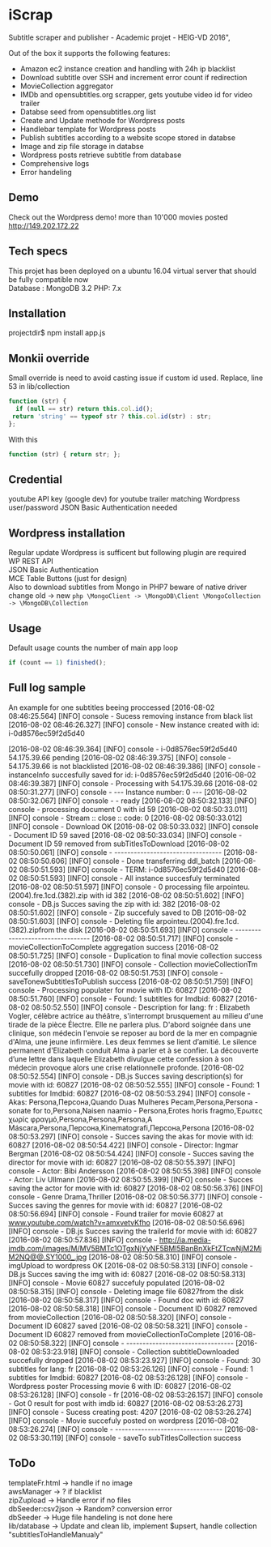 # iScrap 

Subtitle scraper and publisher - Academic projet - HEIG-VD 2016",

Out of the box it supports the following features:

* Amazon ec2 instance creation and handling with 24h ip blacklist 
* Download subtitle over SSH and increment error count if redirection
* MovieCollection aggregator
* IMDb and opensubtitles.org scrapper, gets youtube video id for video trailer
* Databse seed from opensubtitles.org list
* Create and Update methode for Wordpress posts
* Handlebar template for Wordpress posts
* Publish subtitles according to a website scope stored in databse
* Image and zip file storage in databse
* Wordpress posts retrieve subtitle from database
* Comprehensive logs
* Error handeling

## Demo

Check out the Wordpress demo! more than 10'000 movies posted
http://149.202.172.22
## Tech specs

This projet has been deployed on a ubuntu 16.04 virtual server that should be fully compatible now
<br>Database : MongoDB 3.2 
PHP: 7.x

## Installation

projectdir$ npm install app.js

## Monkii override
Small override is need to avoid casting issue if custom id used.
Replace, line 53 in lib/collection
```javascript
function (str) {
  if (null == str) return this.col.id();
 return 'string' == typeof str ? this.col.id(str) : str;
};
```
With this
```javascript
function (str) { return str; };
```
## Credential
youtube API key (google dev) for youtube trailer matching
Wordpress user/password
JSON Basic Authentication needed

## Wordpress installation
Regular update Wordpress is sufficent but following plugin are required
<br>WP REST API
<br>JSON Basic Authentication
<br>MCE Table Buttons (just for design)
<br>Also to download subtitles from Mongo in PHP7 beware of native driver change old -> new
    ```php
    \MongoClient -> \MongoDB\Client
    \MongoCollection -> \MongoDB\Collection
    ```
## Usage
Default usage counts the number of main app loop
```javascript
if (count == 1) finished();
```

## Full log sample
An example for one subtitles beeing proccessed
[2016-08-02 08:46:25.564] [INFO] console - Sucess removing instance from black list 
[2016-08-02 08:46:26.327] [INFO] console - New instance created with id:	i-0d8576ec59f2d5d40

[2016-08-02 08:46:39.364] [INFO] console - 	i-0d8576ec59f2d5d40	54.175.39.66	pending
[2016-08-02 08:46:39.375] [INFO] console - 54.175.39.66 is not blacklisted
[2016-08-02 08:46:39.386] [INFO] console - instanceInfo succesfully saved for id: i-0d8576ec59f2d5d40
[2016-08-02 08:46:39.387] [INFO] console - Processing with 54.175.39.66
[2016-08-02 08:50:31.277] [INFO] console - --- Instance number: 0 ---
[2016-08-02 08:50:32.067] [INFO] console - - ready
[2016-08-02 08:50:32.133] [INFO] console - processing document 0 with id 59
[2016-08-02 08:50:33.011] [INFO] console - Stream :: close :: code: 0
[2016-08-02 08:50:33.012] [INFO] console - Download OK
[2016-08-02 08:50:33.032] [INFO] console - Document ID 59 saved
[2016-08-02 08:50:33.034] [INFO] console - Document ID 59 removed from subTitlesToDownload
[2016-08-02 08:50:50.061] [INFO] console - ---------------------------------
[2016-08-02 08:50:50.606] [INFO] console - Done transferring ddl_batch
[2016-08-02 08:50:51.593] [INFO] console - TERM:	i-0d8576ec59f2d5d40
[2016-08-02 08:50:51.593] [INFO] console - All instance succesfuly terminated
[2016-08-02 08:50:51.597] [INFO] console - 0 processing file arpointeu.(2004).fre.1cd.(382).zip with id 382
[2016-08-02 08:50:51.602] [INFO] console - DB.js Succes saving the zip with id: 382
[2016-08-02 08:50:51.602] [INFO] console - Zip succefuly saved to DB
[2016-08-02 08:50:51.603] [INFO] console - Deleting file arpointeu.(2004).fre.1cd.(382).zipfrom the disk
[2016-08-02 08:50:51.693] [INFO] console - ---------------------------------
[2016-08-02 08:50:51.717] [INFO] console - movieCollectionToComplete aggregation success
[2016-08-02 08:50:51.725] [INFO] console - Duplication to final movie collection success
[2016-08-02 08:50:51.730] [INFO] console - Collection movieCollectionTm succefully dropped
[2016-08-02 08:50:51.753] [INFO] console - saveTonewSubtitlesToPublish success
[2016-08-02 08:50:51.759] [INFO] console - Processing populater for movie with ID: 60827
[2016-08-02 08:50:51.760] [INFO] console - Found: 1 subtitles for Imdbid: 60827
[2016-08-02 08:50:52.550] [INFO] console - Description for lang: fr : Elizabeth Vogler, célèbre actrice au théâtre, s'interrompt brusquement au milieu d'une tirade de la pièce Électre. Elle ne parlera plus. D'abord soignée dans une clinique, son médecin l'envoie se reposer au bord de la mer en compagnie d'Alma, une jeune infirmière. Les deux femmes se lient d’amitié. Le silence permanent d'Elizabeth conduit Alma à parler et à se confier. La découverte d’une lettre dans laquelle Elizabeth divulgue cette confession à son médecin provoque alors une crise relationnelle profonde.
[2016-08-02 08:50:52.554] [INFO] console - DB.js Succes saving description(s) for movie with id: 60827
[2016-08-02 08:50:52.555] [INFO] console - Found: 1 subtitles for Imdbid: 60827
[2016-08-02 08:50:53.294] [INFO] console - Akas: Persona,Персона,Quando Duas Mulheres Pecam,Persona,Persona - sonate for to,Persona,Naisen naamio - Persona,Erotes horis fragmo,Έρωτες χωρίς φραγμό,Persona,Persona,Persona,A Máscara,Persona,Персона,Kinematografi,Персона,Persona
[2016-08-02 08:50:53.297] [INFO] console - Succes saving the akas for movie with id: 60827
[2016-08-02 08:50:54.422] [INFO] console - Director: Ingmar Bergman
[2016-08-02 08:50:54.424] [INFO] console - Succes saving the director for movie with id: 60827
[2016-08-02 08:50:55.397] [INFO] console - Actor: Bibi Andersson
[2016-08-02 08:50:55.398] [INFO] console - Actor: Liv Ullmann
[2016-08-02 08:50:55.399] [INFO] console - Succes saving the actor for movie with id: 60827
[2016-08-02 08:50:56.376] [INFO] console - Genre Drama,Thriller
[2016-08-02 08:50:56.377] [INFO] console - Succes saving the genres for movie with id: 60827
[2016-08-02 08:50:56.694] [INFO] console - Found trailer for movie 60827 at www.youtube.com/watch?v=amxvetvKfho
[2016-08-02 08:50:56.696] [INFO] console - DB.js Succes saving the trailerId for movie with id: 60827
[2016-08-02 08:50:57.836] [INFO] console - http://ia.media-imdb.com/images/M/MV5BMTc1OTgxNjYyNF5BMl5BanBnXkFtZTcwNjM2MjM2NQ@@.SY1000_.jpg
[2016-08-02 08:50:58.310] [INFO] console - imgUpload to wordpress OK
[2016-08-02 08:50:58.313] [INFO] console - DB.js Succes saving the img with id: 60827
[2016-08-02 08:50:58.313] [INFO] console - Movie 60827 succefuly populated
[2016-08-02 08:50:58.315] [INFO] console - Deleting image file 60827from the disk
[2016-08-02 08:50:58.317] [INFO] console - Found doc with id: 60827
[2016-08-02 08:50:58.318] [INFO] console - Document ID 60827 removed from movieCollection
[2016-08-02 08:50:58.320] [INFO] console - Document ID 60827 saved
[2016-08-02 08:50:58.321] [INFO] console - Document ID 60827 removed from movieCollectionToComplete
[2016-08-02 08:50:58.322] [INFO] console - ---------------------------------
[2016-08-02 08:53:23.918] [INFO] console - Collection subtitleDownloaded succefully dropped
[2016-08-02 08:53:23.927] [INFO] console - Found: 30 subtitles for lang: fr
[2016-08-02 08:53:26.126] [INFO] console - Found: 1 subtitles for Imdbid: 60827
[2016-08-02 08:53:26.128] [INFO] console - Wordpress poster Processing movie 6 with ID: 60827
[2016-08-02 08:53:26.128] [INFO] console - fr
[2016-08-02 08:53:26.157] [INFO] console - Got 0 result for post with imdb id: 60827
[2016-08-02 08:53:26.273] [INFO] console - Sucess creating post: 4207
[2016-08-02 08:53:26.274] [INFO] console - Movie succefuly posted on wordpress
[2016-08-02 08:53:26.274] [INFO] console - ---------------------------------
[2016-08-02 08:53:30.119] [INFO] console - saveTo subTitlesCollection success

## ToDo

templateFr.html -> handle if no image
<br>awsManager -> ? if blacklist
<br>zipZupload -> Handle error if no files 
<br>dbSeeder:csv2json -> Random? conversion error
<br>dbSeeder -> Huge file handeling is not done here
<br>lib/database -> Update and clean lib, implement $upsert, handle collection "subtitlesToHandleManualy"
